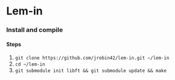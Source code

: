 # Lem-in

### Install and compile
#### Steps

1. `git clone https://github.com/jrobin42/lem-in.git ~/lem-in`  
2. `cd ~/lem-in`
3. `git submodule init libft && git submodule update && make`
